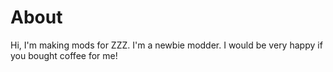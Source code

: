 # About

Hi, I'm making mods for ZZZ. I'm a newbie modder. I would be very happy if you bought coffee for me!